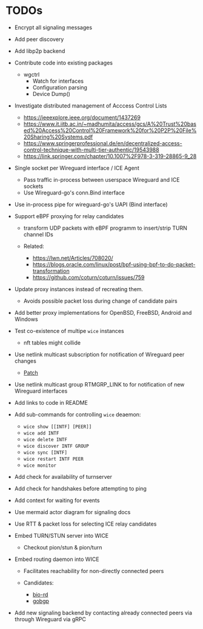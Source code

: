 # TODOs

-   Encrypt all signaling messages

-   Add peer discovery

-   Add libp2p backend

-   Contribute code into existing packages
    -   wgctrl
        -   Watch for interfaces
        -   Configuration parsing
        -   Device Dump()

-   Investigate distributed management of Acccess Control Lists
    -   <https://ieeexplore.ieee.org/document/1437269>
    -   <https://www.it.iitb.ac.in/~madhumita/access/gcs/A%20Trust%20based%20Access%20Control%20Framework%20for%20P2P%20File%20Sharing%20Systems.pdf>
    -   <https://www.springerprofessional.de/en/decentralized-access-control-technique-with-multi-tier-authentic/19543988>
    -   <https://link.springer.com/chapter/10.1007%2F978-3-319-28865-9_28>

-   Single socket per Wireguard interface / ICE Agent
    -   Pass traffic in-process between userspace Wireguard and ICE sockets
    -   Use Wireguard-go's conn.Bind interface

-   Use in-process pipe for wireguard-go's UAPI (Bind interface)

-   Support eBPF proxying for relay candidates
    -   transform UDP packets with eBPF programm to insert/strip TURN channel IDs

    -   Related:
        -   <https://lwn.net/Articles/708020/>
        -   <https://blogs.oracle.com/linux/post/bpf-using-bpf-to-do-packet-transformation>
        -   <https://github.com/coturn/coturn/issues/759>

-   Update proxy instances instead of recreating them.
    -   Avoids possible packet loss during change of candidate pairs

-   Add better proxy implementations for OpenBSD, FreeBSD, Android and Windows

-   Test co-existence of multipe `wice` instances
    -   nft tables might collide

-   Use netlink multicast subscription for notification of Wireguard peer changes
    -   [Patch](https://lore.kernel.org/patchwork/patch/1366219/)

-   Use netlink multicast group RTMGRP_LINK to for notification of new Wireguard interfaces

-   Add links to code in README

-   Add sub-commands for controlling `wice` deaemon:
    -   `wice show [[INTF] [PEER]]`
    -   `wice add INTF`
    -   `wice delete INTF`
    -   `wice discover INTF GROUP`
    -   `wice sync [INTF]`
    -   `wice restart INTF PEER`
    -   `wice monitor`

-   Add check for availability of turnserver

-   Add check for handshakes before attempting to ping

-   Add context for waiting for events

-   Use mermaid actor diagram for signaling docs

-   Use RTT & packet loss for selecting ICE relay candidates

-   Embed TURN/STUN server into WICE
    -   Checkout pion/stun & pion/turn

-   Embed routing daemon into WICE
    -   Facilitates reachability for non-directly connected peers

    -   Candidates:
        -   [bio-rd](https://github.com/bio-routing/bio-rd)
        -   [gobgp](https://github.com/osrg/gobgp/)

-   Add new signaling backend by contacting already connected peers via through Wireguard via gRPC
